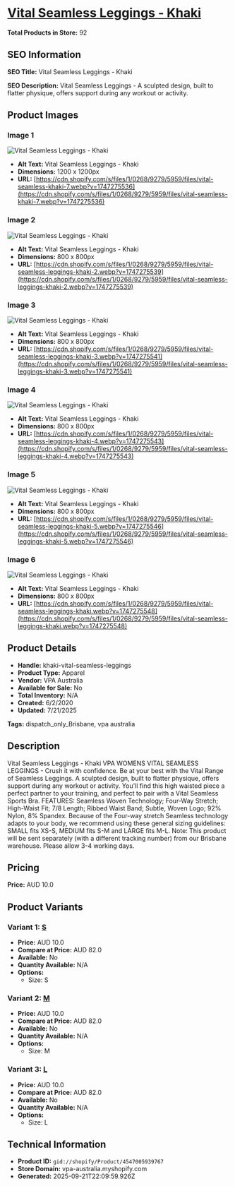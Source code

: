 # [Vital Seamless Leggings  - Khaki](https://vpa-australia.myshopify.com/products/khaki-vital-seamless-leggings)

**Total Products in Store:** 92

## SEO Information

**SEO Title:** Vital Seamless Leggings  - Khaki

**SEO Description:** Vital Seamless Leggings - A sculpted design, built to flatter physique, offers support during any workout or activity.

## Product Images

### Image 1
![Vital Seamless Leggings  - Khaki](https://cdn.shopify.com/s/files/1/0268/9279/5959/files/vital-seamless-khaki-7.webp?v=1747275536)

- **Alt Text:** Vital Seamless Leggings  - Khaki
- **Dimensions:** 1200 x 1200px
- **URL:** [https://cdn.shopify.com/s/files/1/0268/9279/5959/files/vital-seamless-khaki-7.webp?v=1747275536](https://cdn.shopify.com/s/files/1/0268/9279/5959/files/vital-seamless-khaki-7.webp?v=1747275536)

### Image 2
![Vital Seamless Leggings  - Khaki](https://cdn.shopify.com/s/files/1/0268/9279/5959/files/vital-seamless-leggings-khaki-2.webp?v=1747275539)

- **Alt Text:** Vital Seamless Leggings  - Khaki
- **Dimensions:** 800 x 800px
- **URL:** [https://cdn.shopify.com/s/files/1/0268/9279/5959/files/vital-seamless-leggings-khaki-2.webp?v=1747275539](https://cdn.shopify.com/s/files/1/0268/9279/5959/files/vital-seamless-leggings-khaki-2.webp?v=1747275539)

### Image 3
![Vital Seamless Leggings  - Khaki](https://cdn.shopify.com/s/files/1/0268/9279/5959/files/vital-seamless-leggings-khaki-3.webp?v=1747275541)

- **Alt Text:** Vital Seamless Leggings  - Khaki
- **Dimensions:** 800 x 800px
- **URL:** [https://cdn.shopify.com/s/files/1/0268/9279/5959/files/vital-seamless-leggings-khaki-3.webp?v=1747275541](https://cdn.shopify.com/s/files/1/0268/9279/5959/files/vital-seamless-leggings-khaki-3.webp?v=1747275541)

### Image 4
![Vital Seamless Leggings  - Khaki](https://cdn.shopify.com/s/files/1/0268/9279/5959/files/vital-seamless-leggings-khaki-4.webp?v=1747275543)

- **Alt Text:** Vital Seamless Leggings  - Khaki
- **Dimensions:** 800 x 800px
- **URL:** [https://cdn.shopify.com/s/files/1/0268/9279/5959/files/vital-seamless-leggings-khaki-4.webp?v=1747275543](https://cdn.shopify.com/s/files/1/0268/9279/5959/files/vital-seamless-leggings-khaki-4.webp?v=1747275543)

### Image 5
![Vital Seamless Leggings  - Khaki](https://cdn.shopify.com/s/files/1/0268/9279/5959/files/vital-seamless-leggings-khaki-5.webp?v=1747275546)

- **Alt Text:** Vital Seamless Leggings  - Khaki
- **Dimensions:** 800 x 800px
- **URL:** [https://cdn.shopify.com/s/files/1/0268/9279/5959/files/vital-seamless-leggings-khaki-5.webp?v=1747275546](https://cdn.shopify.com/s/files/1/0268/9279/5959/files/vital-seamless-leggings-khaki-5.webp?v=1747275546)

### Image 6
![Vital Seamless Leggings  - Khaki](https://cdn.shopify.com/s/files/1/0268/9279/5959/files/vital-seamless-leggings-khaki.webp?v=1747275548)

- **Alt Text:** Vital Seamless Leggings  - Khaki
- **Dimensions:** 800 x 800px
- **URL:** [https://cdn.shopify.com/s/files/1/0268/9279/5959/files/vital-seamless-leggings-khaki.webp?v=1747275548](https://cdn.shopify.com/s/files/1/0268/9279/5959/files/vital-seamless-leggings-khaki.webp?v=1747275548)

## Product Details

- **Handle:** khaki-vital-seamless-leggings
- **Product Type:** Apparel
- **Vendor:** VPA Australia
- **Available for Sale:** No
- **Total Inventory:** N/A
- **Created:** 6/2/2020
- **Updated:** 7/21/2025

**Tags:** dispatch_only_Brisbane, vpa australia

## Description

Vital Seamless Leggings - Khaki VPA WOMENS VITAL SEAMLESS LEGGINGS - Crush it with confidence. Be at your best with the Vital Range of Seamless Leggings. A sculpted design, built to flatter physique, offers support during any workout or activity. You'll find this high waisted piece a perfect partner to your training, and perfect to pair with a Vital Seamless Sports Bra. FEATURES: Seamless Woven Technology; Four-Way Stretch; High-Waist Fit; 7/8 Length; Ribbed Waist Band; Subtle, Woven Logo; 92% Nylon, 8% Spandex. Because of the Four-way stretch Seamless technology adapts to your body, we recommend using these general sizing guidelines: SMALL fits XS-S, MEDIUM fits S-M and LARGE fits M-L. Note: This product will be sent separately (with a different tracking number) from our Brisbane warehouse. Please allow 3-4 working days.

## Pricing

**Price:** AUD 10.0

## Product Variants

### Variant 1: [S](https://vpa-australia.myshopify.com/products/khaki-vital-seamless-leggings)

- **Price:** AUD 10.0
- **Compare at Price:** AUD 82.0
- **Available:** No
- **Quantity Available:** N/A
- **Options:**
  - Size: S

### Variant 2: [M](https://vpa-australia.myshopify.com/products/khaki-vital-seamless-leggings)

- **Price:** AUD 10.0
- **Compare at Price:** AUD 82.0
- **Available:** No
- **Quantity Available:** N/A
- **Options:**
  - Size: M

### Variant 3: [L](https://vpa-australia.myshopify.com/products/khaki-vital-seamless-leggings)

- **Price:** AUD 10.0
- **Compare at Price:** AUD 82.0
- **Available:** No
- **Quantity Available:** N/A
- **Options:**
  - Size: L

## Technical Information

- **Product ID:** `gid://shopify/Product/4547005939767`
- **Store Domain:** vpa-australia.myshopify.com
- **Generated:** 2025-09-21T22:09:59.926Z

